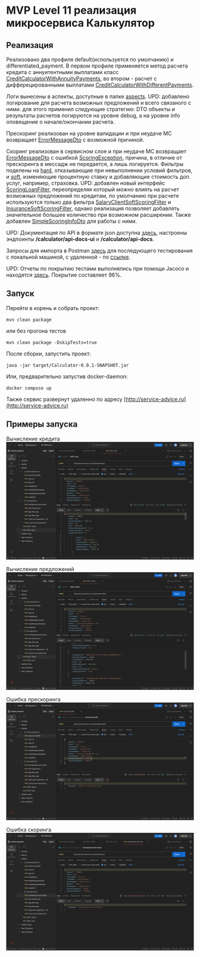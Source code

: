 # MVP Level 11 реализация микросервиса Калькулятор
## Реализация
Реализовано два профиля default(используется по умолчанию) и differentiated_payment. В первом профиле применяется
метод расчета кредита с аннуитентными выплатами класс [CreditCalculatorWithAnnuityPayments](src/main/java/com/munsun/calculator/services/impl/providers/impl/CreditCalculatorWithAnnuityPayments.java),
во втором - расчет с дифферецированными выплатами [CreditCalculatorWithDifferentPayments](src/main/java/com/munsun/calculator/services/impl/providers/impl/CreditCalculatorWithDifferentPayments.java).

Логи вынесены в аспекты, доступные в папке [aspects](src/main/java/com/munsun/calculator/aspects). UPD: добавлено логирование для расчета возможных предложений и всего связаного с ними.
для этого применил следующие стратегию: DTO объекты и результаты расчетов логируются на уровне debug, а на уровне info оповещение о начале/окончании расчета.

Прескоринг реализован на уровне валидации и при неудаче МС возвращает [ErrorMessageDto](src/main/java/com/munsun/calculator/dto/response/ErrorMessageDto.java)
c возможной причиной.

Скоринг реализован в сервисном слое и при неудаче МС возвращает [ErrorMessageDto](src/main/java/com/munsun/calculator/dto/response/ErrorMessageDto.java)
с ошибкой [ScoringException](src/main/java/com/munsun/calculator/exceptions/ScoringException.java), причина, в отличие от прескоринга
в мессадж не передается, а лишь логируется. Фильтры поделены на [hard](src/main/java/com/munsun/calculator/services/impl/providers/impl/filters/impl/hard), отказывающие при невыполнении условий фильтров, и 
[soft](src/main/java/com/munsun/calculator/services/impl/providers/impl/filters/impl/soft), изменяющие процентную ставку и добавляющие стоимость доп. услуг, например, страховка.
UPD: добавлен новый интерфейс [ScoringLoanFilter](src/main/java/com/munsun/calculator/services/impl/providers/impl/filters/ScoringLoanFilter.java),
переопределяя который можно влиять на расчет возможных предложений по кредитам, по умолчанию при расчете используются только два фильтра
[SalaryClientSoftScoringFilter](src/main/java/com/munsun/calculator/services/impl/providers/impl/filters/impl/soft/InsuranceSoftScoringFilter.java) и
[InsuranceSoftScoringFilter](src/main/java/com/munsun/calculator/services/impl/providers/impl/filters/impl/soft/InsuranceSoftScoringFilter.java), 
однако реализация позволяет добавлять значительное большее количество при возможном расширении. Также 
добавлен [SimpleScoringInfoDto](src/main/java/com/munsun/calculator/dto/utils/SimpleScoringInfoDto.java) для работы с ними.

UPD: Документация по API в формате json доступна [здесь](api-docs.json), настроены эндпоинты **/calculator/api-docs-ui** и **/calculator/api-docs**.

Запросы для импорта в Postman [здесь](Neoflex.postman_collection.json) для последующего тестирования с локальной машиной,
с удаленной - по [ссылке](https://www.postman.com/navigation-candidate-51855014/workspace/system-projects/collection/27612511-0ad9e853-7906-4e4c-8504-e076b5361815?action=share&creator=27612511).

UPD: Отчеты по покрытию тестами выполнялись при помощи Jacoco и находятся [здесь](htmlReport). Покрытие составляет 96%.
## Запуск
Перейти в корень и собрать проект:
```
mvn clean package
```
или без прогона тестов
```
mvn clean package -DskipTests=true
```
После сборки, запустить проект:
```
java -jar target/Calculator-0.0.1-SNAPSHOT.jar
```
Или, предварительно запустив docker-daemon:
```
docker compose up
```
Также сервис развернут удаленно по адресу [http://service-advice.ru](http://service-advice.ru)
## Примеры запуска
Вычисление кредита
![](img/calc.png)

Вычисление предложений
![](img/offers.png)

Ошибка прескоринга
![](img/prescoring_amount.png)

Ошибка скоринга 
![](img/scoring_wor_status.png)